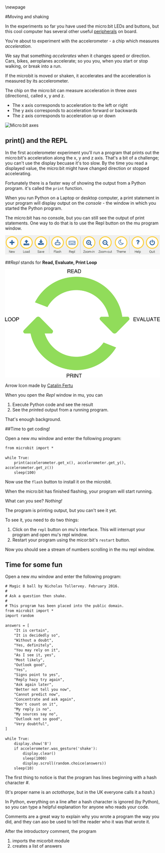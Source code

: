 \newpage

#Moving and shaking

In the experiments so far you have used the micro:bit LEDs and buttons, but this cool computer
has several other useful [peripherals]() on  board.

You're about to experiment with the accelerometer - a chip which measures *acceleration*.

We say that something *accelerates* when it changes speed or direction.  Cars, bikes, aeroplanes
accelerate; so you you, when you start or stop walking, or break into a run.

If the microbit is moved or shaken, it accelerates and the acceleration is measured by its accelerometer.

The chip on the micro:bit can measure acceleration in three *axes* (directions), called x, y and z.

* The x axis corresponds to acceleration to the left or right
* The y axis corresponds to acceleration forward or backwards
* The z axis corresponds to acceleration up or down

![Micro:bit axes]()

## print() and the REPL

In the first accelerometer experiment you'll run a program that prints out the micro:bit's
acceleration along the x, y and z axis. That's a bit of a challenge; you can't use the display
becuase it's too slow. By the time you read a displayed value, the micro:bit might have changed
direction or stopped accelerating.

Fortunately there is a faster way of showing the output from a Python program. it's called the
`print` function.

When you run Python on a Laptop or desktop computer, a print statement in your program will
display output on the *console* - the window in which you started the Python program.

The micro:bit has no console, but you can still see the output of print statements.
One way to do that is to use the Repl button on the mu program window.

![mu window](images/screen3.png)

##*Repl* stands for **Read, Evaluate, Print Loop**

![REPL](images/repl.png)

Arrow Icon made by [Catalin Fertu](http://www.flaticon.com/authors/catalin-fertu)


When you open the *Repl* window in mu, you can
1. Execute Python code and see the result
1. See the *print*ed output from a running program.

That's enough background.

##Time to get coding!

Open a new *mu* window and enter the following program:

    from microbit import *
    
    while True:
        print(accelerometer.get_x(), accelerometer.get_y(), accelerometer.get_z())
        sleep(100)


Now use the `flash` button to install it on the microbit.

When the micro:bit has finished flashing, your program will start running.

What can you see?  *Nothing!*

The program is printing output, but you can't see it yet.

To see it, you need to do two things:

1. Click on the `repl` button on mu's interface. This will interrupt your program and open mu's
repl window.
1. Restart your program using the micor:bit's `restart` button.

Now you should see a stream of numbers scrolling in the mu repl window.


## Time for some fun

Open a new *mu* window and enter the following program:


    # Magic 8 ball by Nicholas Tollervey. February 2016.
    #
    # Ask a question then shake.
    #
    # This program has been placed into the public domain.
    from microbit import *
    import random
    
    answers = [
        "It is certain",
        "It is decidedly so",
        "Without a doubt",
        "Yes, definitely",
        "You may rely on it",
        "As I see it, yes",
        "Most likely",
        "Outlook good",
        "Yes",
        "Signs point to yes",
        "Reply hazy try again",
        "Ask again later",
        "Better not tell you now",
        "Cannot predict now",
        "Concentrate and ask again",
        "Don't count on it",
        "My reply is no",
        "My sources say no",
        "Outlook not so good",
        "Very doubtful",
    ]
    
    while True:
        display.show('8')
        if accelerometer.was_gesture('shake'):
            display.clear()
            sleep(1000)
            display.scroll(random.choice(answers))
        sleep(10)

The first thing to notice is that the program has lines beginning with a hash character *#*.

(It's proper name is an *octothorpe*, but in the UK everyone calls it a *hash*.)

In Python, everything on a line after a hash character is ignored (by Python),
so you can type a helpful explanation for anyone who reads your code.

Comments are a great way to explain why you wrote a program the way you did,
and they can aso be used to tell the reader who it was that wrote it.

After the introductory comment, the program

1. imports the micorbit module
1. creates a list of answers
 
 